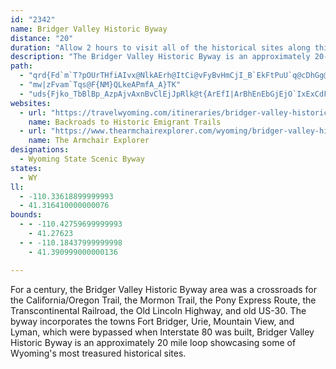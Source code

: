 ```yaml
---
id: "2342"
name: Bridger Valley Historic Byway
distance: "20"
duration: "Allow 2 hours to visit all of the historical sites along this byway. "
description: "The Bridger Valley Historic Byway is an approximately 20-mile loop showcasing some of Wyoming's most treasured historical sites that were bypassed by I-80."
path:
  - "qrd{Fd`m`T?pOUrTHfiAIvx@NlkAErh@ItCi@vFyBvHmCjI_B`EkFtPuU`q@cDhGg@rAa@|Bg@`Ec\\huAIF_@jBi@dHcBf`@KnE}@~Hy@zE"
  - "mw|zFvam`Tqs@F{NM}QLkeAPmfA_A}TK"
  - "uds{Fjko_TbBlBp_AzpAjvAxnBvClEjJpRlk@t{ArEfI|ArBhEnEbGjEjO`IxExCdFrEbg@pm@zBxC|j@tq@hD|FxAfDfA~CtBhJh@hERdDF~BBrkAE`NNrb@Cz_@BxAH|@j@z@f@Pxc@ElKJlEXvEdArDnB~ApA|BxB`CfDhBlDd@pAnAnFb@|CTzDN`FPlMAbrAFjeA[b[HpU"
websites:
  - url: "https://travelwyoming.com/itineraries/bridger-valley-historic-byway/"
    name: Backroads to Historic Emigrant Trails
  - url: "https://www.thearmchairexplorer.com/wyoming/bridger-valley-historic-byway.php"
    name: The Armchair Explorer
designations:
  - Wyoming State Scenic Byway
states:
  - WY
ll:
  - -110.33618899999993
  - 41.316410000000076
bounds:
  - - -110.42759699999993
    - 41.27623
  - - -110.18437999999998
    - 41.390999000000136

---
```


For a century, the Bridger Valley Historic Byway area was a crossroads for the California/Oregon Trail, the Mormon Trail, the Pony Express Route, the Transcontinental Railroad,  the Old Lincoln Highway, and old US-30.  The byway incorporates the towns Fort Bridger, Urie, Mountain View, and Lyman, which were bypassed when Interstate 80 was built, Bridger Valley Historic Byway is an approximately 20 mile loop showcasing some of Wyoming's most treasured historical sites.
